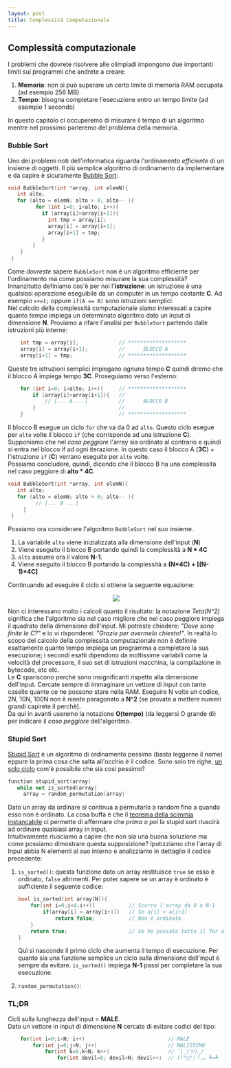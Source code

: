 ```yaml
---
layout: post
title: Complessità Computazionale
---
```


## Complessità computazionale

I problemi che dovrete risolvere alle olimpiadi impongono due importanti limiti sui programmi che andrete a creare:

1. **Memoria**: non si può superare un certo limite di memoria RAM occupata (ad esempio 256 MB)
2. **Tempo**: bisogna completare l'esecuzione entro un tempo limite (ad esempio 1 secondo)

In questo capitolo ci occuperemo di misurare il tempo di un algoritmo mentre nel prossimo parleremo del problema della memoria.  

### Bubble Sort

Uno dei problemi noti dell'informatica riguarda l'ordinamento *efficiente* di un insieme di oggetti. Il più semplice algoritmo di ordinamento da implementare e da capire è sicuramente [Bubble Sort](https://it.wikipedia.org/wiki/Bubble_sort):

```c++
void BubbleSort(int *array, int elemN){
   int alto;
   for (alto = elemN; alto > 0; alto-- ){ 
         for (int i=0; i<alto; i++){
           if (array[i]>array[i+1]){ 
             int tmp = array[i]; 
             array[i] = array[i+1]; 
             array[i+1] = tmp;
           } 
        }
    }
 }
```

Come *dovreste* sapere `BubbleSort` non è un algoritmo efficiente per l'ordinamento ma come possiamo misurare la sua complessità?  
Innanzitutto definiamo cos'è per noi l'**istruzione**: un istruzione è una qualsiasi operazione eseguibile da un computer in un tempo costante **C**. Ad esempio `x+=1;` oppure `if(A == B)` sono istruzioni semplici.  
Nel calcolo della complessità computazionale siamo interessati a capire quanto *tempo* impiega un determinato algoritmo dato un input di dimensione **N**.
Proviamo a rifare l'analisi per `BubbleSort` partendo dalle istruzioni più interne:

```c++
    int tmp = array[i];             // *******************
    array[i] = array[i+1];          //      BLOCCO A
    array[i+1] = tmp;               // *******************
```

Queste tre istruzioni semplici impiegano ognuna tempo **C** quindi diremo che il blocco A impiega tempo **3C**. Proseguiamo verso l'esterno:

```c++
    for (int i=0; i<alto; i++){     // *******************
        if (array[i]>array[i+1]){   //
            // [... A ...]          //      BLOCCO B
        }                           //
    }                               // *******************
```

Il blocco B esegue un ciclo `for` che va da 0 ad `alto`. Questo ciclo esegue per `alto` volte il blocco `if` (che corrisponde ad una istruzione **C**). Supponiamo che nel *caso peggiore* l'array sia ordinato al contrario e quindi si entra nel blocco if ad ogni iterazione. In questo caso il blocco A (**3C**) + l'istruzione `if` (**C**) verrano eseguite per `alto` volte.  
Possiamo concludere, quindi, dicendo che il blocco B ha una complessità nel caso peggiore di **alto \* 4C**.

```c++
void BubbleSort(int *array, int elemN){
   int alto;
   for (alto = elemN; alto > 0; alto-- ){ 
         // [... B ...]
     }
 }
```

Possiamo ora considerare l'algoritmo `BubbleSort` nel suo insieme.  

1. La variabile `alto` viene inizializzata alla dimensione dell'input (**N**)
2. Viene eseguito il blocco B portando quindi la complessità a **N \* 4C**
3. `alto` assume ora il valore **N-1**.
4. Viene eseguito il blocco B portando la complessità a **(N\*4C) + [(N-1)\*4C]**

Continuando ad eseguire il ciclo si ottiene la seguente equazione:

<p align="center">
    <img src="{{site.baseurl}}/img/Compl_BubbleSort.png">
</p>

Non ci interessano molto i calcoli quanto il risultato: la notazione *Teta(N^2)* significa che l'algoritmo sia nel caso migliore che nel caso peggiore impiega il quadrato della dimensione dell'input. Mi potreste chiedere: *"Dove sono finite le C?"* e io vi risponderei: *"Grazie per avermelo chiesto!"*. In realtà lo scopo del calcolo della complessità computazionale non è definire esattamente quanto tempo impiega un programma a completare la sua esecuzione; i secondi esatti dipendono da moltissime variabili come la velocità del processore, il suo set di istruzioni macchina, la compilazione in bytecode, etc etc.   
Le **C** spariscono perchè sono insignificanti rispetto alla dimensione dell'input. Cercate sempre di immaginare un vettore di input con tante caselle quante ce ne possono stare nella RAM. Eseguire N volte un codice, 2N, 10N, 100N non è niente paragonato a **N^2** (se provate a mettere numeri grandi capirete il perchè).  
Da qui in avanti useremo la notazione **O(tempo)** (da leggersi O grande di) per indicare il *caso peggiore* dell'algoritmo.  

### Stupid Sort

[Stupid Sort](https://it.wikipedia.org/wiki/Stupid_sort) è un algoritmo di ordinamento pessimo (basta leggerne il nome) eppure la prima cosa che salta all'occhio è il codice. Sono solo tre righe, [un solo ciclo](https://media.giphy.com/media/8McNH1aXZnVyE/giphy.gif) com'è possibile che sia così pessimo?

```c++
function stupid_sort(array)
   while not is_sorted(array)
     array = random_permutation(array)
```

Dato un array da ordinare si continua a permutarlo a random fino a quando esso non è ordinato. La cosa buffa è che il [teorema della scimmia instancabile](https://it.wikipedia.org/wiki/Teorema_della_scimmia_instancabile) ci permette di affermare che *prima o poi* la stupid sort riuscirà ad ordinare qualsiasi array in input.  
Intuitivamente riusciamo a capire che non sia una buona soluzione ma come possiamo dimostrare questa supposizione? Ipotizziamo che l'array di Input abbia N elementi al suo interno e analizziamo in dettaglio il codice precedente:

1. `is_sorted()`: questa funzione dato un array restituisce `true` se esso è ordinato, `false` altrimenti. Per poter sapere se un array è ordinato è sufficiente il seguente codice:

    ```c++
    bool is_sorted(int array[N]){
        for(int i=0;i<4;i++){           // Scorro l'array da 0 a N-1
            if(array[i] > array[i+1])   // Se a[i] > a[i+1]
                return false;           // Non è ordinato
        }
        return true;                    // Se ho passato tutto il for allora è ordinato
    }
    ```

    Quì si nasconde il primo ciclo che aumenta il tempo di esecuzione. Per quanto sia una funzione semplice un ciclo sulla dimensione dell'input è sempre da evitare. `is_sorted()` impiega **N-1** passi per completare la sua esecuzione.
2. `random_permutation()`: 

### **TL;DR**

Cicli sulla lunghezza dell'input = **MALE**.  
Dato un vettore in input di dimensione **N** cercate di evitare codici del tipo:

```C++
    for(int i=0;i<N; i++)                           // MALE
        for(int j=0;j<N; j++)                       // MALISSIMO
            for(int k=0;k<N; k++)                   // ¯\_(ツ)_/¯
                for(int devil=0; devil<N; devil++)  // (╯°□°）╯︵ ┻━┻
```
